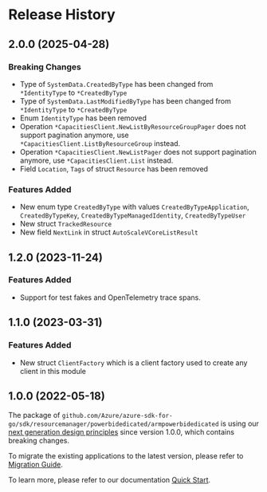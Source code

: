 # Release History

## 2.0.0 (2025-04-28)
### Breaking Changes

- Type of `SystemData.CreatedByType` has been changed from `*IdentityType` to `*CreatedByType`
- Type of `SystemData.LastModifiedByType` has been changed from `*IdentityType` to `*CreatedByType`
- Enum `IdentityType` has been removed
- Operation `*CapacitiesClient.NewListByResourceGroupPager` does not support pagination anymore, use `*CapacitiesClient.ListByResourceGroup` instead.
- Operation `*CapacitiesClient.NewListPager` does not support pagination anymore, use `*CapacitiesClient.List` instead.
- Field `Location`, `Tags` of struct `Resource` has been removed

### Features Added

- New enum type `CreatedByType` with values `CreatedByTypeApplication`, `CreatedByTypeKey`, `CreatedByTypeManagedIdentity`, `CreatedByTypeUser`
- New struct `TrackedResource`
- New field `NextLink` in struct `AutoScaleVCoreListResult`


## 1.2.0 (2023-11-24)
### Features Added

- Support for test fakes and OpenTelemetry trace spans.


## 1.1.0 (2023-03-31)
### Features Added

- New struct `ClientFactory` which is a client factory used to create any client in this module


## 1.0.0 (2022-05-18)

The package of `github.com/Azure/azure-sdk-for-go/sdk/resourcemanager/powerbidedicated/armpowerbidedicated` is using our [next generation design principles](https://azure.github.io/azure-sdk/general_introduction.html) since version 1.0.0, which contains breaking changes.

To migrate the existing applications to the latest version, please refer to [Migration Guide](https://aka.ms/azsdk/go/mgmt/migration).

To learn more, please refer to our documentation [Quick Start](https://aka.ms/azsdk/go/mgmt).